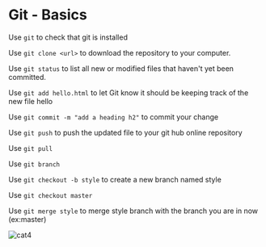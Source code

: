 # Git - Basics

Use `git` to check that git is installed

Use `git clone <url>` to download the repository to your computer.

Use `git status` to list all new or modified files that haven't yet been committed.

Use `git add hello.html` to let Git know it should be keeping track of the new file hello

Use `git commit -m "add a heading h2"` to commit your change

Use `git push` to push the updated file to your git hub online repository





Use `git pull`



Use `git branch`

Use `git checkout -b style` to create a new branch named style

Use `git checkout master`

Use `git merge style` to merge style branch with the branch you are in now (ex:master)


![cat4](https://pinklillies.github.io/images/cat4.jfif)
